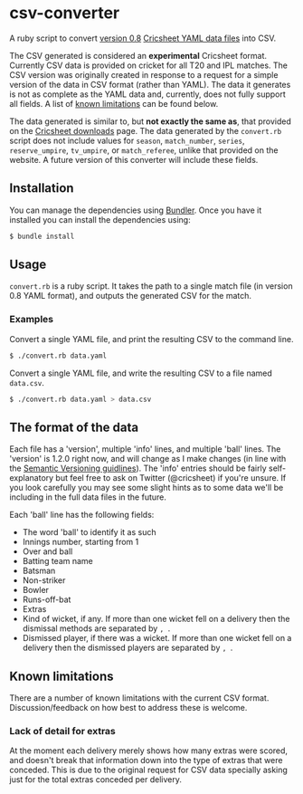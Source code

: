 # csv-converter

A ruby script to convert [version 0.8](http://cricsheet.org/format/) [Cricsheet YAML data files](http://cricsheet.org/downloads/) into CSV.

The CSV generated is considered an **experimental** Cricsheet format. Currently CSV data is provided on cricket for all T20 and IPL matches. The CSV version was originally created in response to a request for a simple version of the data in CSV format (rather than YAML). The data it generates is not as complete as the YAML data and, currently, does not fully support all fields. A list of [known limitations](#known-limitations) can be found below.

The data generated is similar to, but **not exactly the same as**, that provided on the [Cricsheet downloads](http://cricsheet.org/downloads/) page. The data generated by the `convert.rb` script does not include values for `season`, `match_number`, `series`, `reserve_umpire`, `tv_umpire`, or `match_referee`, unlike that provided on the website. A future version of this converter will include these fields.  

## Installation

You can manage the dependencies using [Bundler](http://bundler.io/). Once you have it installed you can install the dependencies using:

```bash
$ bundle install
```

## Usage

`convert.rb` is a ruby script. It takes the path to a single match file (in version 0.8 YAML format), and outputs the generated CSV for the match.

### Examples

Convert a single YAML file, and print the resulting CSV to the command line.

```bash
$ ./convert.rb data.yaml
```

Convert a single YAML file, and write the resulting CSV to a file named `data.csv`.

```bash
$ ./convert.rb data.yaml > data.csv
```

## The format of the data

Each file has a 'version', multiple 'info' lines, and multiple 'ball' lines.
The 'version' is 1.2.0 right now, and will change as I make changes (in line 
with the [Semantic Versioning guidlines](http://semver.org/)). The 'info'
entries should be fairly self-explanatory but feel free to ask on
Twitter (@cricsheet) if you're unsure. If you look carefully you may see some
slight hints as to some data we'll be including in the full data files in
the future.

Each 'ball' line has the following fields:

  * The word 'ball' to identify it as such
  * Innings number, starting from 1
  * Over and ball
  * Batting team name
  * Batsman
  * Non-striker
  * Bowler
  * Runs-off-bat
  * Extras
  * Kind of wicket, if any. If more than one wicket fell on a delivery
    then the dismissal methods are separated by `, `.
  * Dismissed player, if there was a wicket. If more than one wicket
    fell on a delivery then the dismissed players are separated by `, `.

## Known limitations

There are a number of known limitations with the current CSV format. Discussion/feedback on how best to address these is welcome.

### Lack of detail for extras

At the moment each delivery merely shows how many extras were scored, and doesn't break that information down into the type of extras that were conceded. This is due to the original request for CSV data specially asking just for the total extras conceded per delivery.
